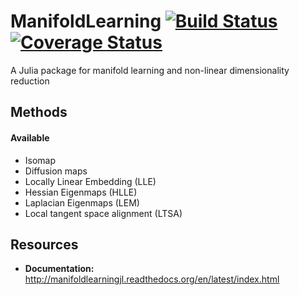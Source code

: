 # ManifoldLearning [![Build Status](https://travis-ci.org/wildart/ManifoldLearning.jl.svg?branch=master)](https://travis-ci.org/wildart/ManifoldLearning.jl) [![Coverage Status](https://coveralls.io/repos/wildart/ManifoldLearning.jl/badge.png?branch=master)](https://coveralls.io/r/wildart/ManifoldLearning.jl?branch=master)

A Julia package for manifold learning and non-linear dimensionality reduction


## Methods

#### Available

- Isomap
- Diffusion maps
- Locally Linear Embedding (LLE)
- Hessian Eigenmaps (HLLE)
- Laplacian Eigenmaps (LEM)
- Local tangent space alignment (LTSA)

## Resources

- **Documentation:** <http://manifoldlearningjl.readthedocs.org/en/latest/index.html>

